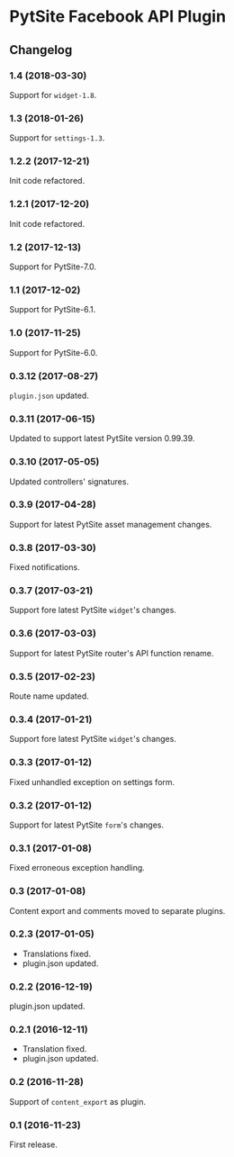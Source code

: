 # PytSite Facebook API Plugin


## Changelog


### 1.4 (2018-03-30)

Support for `widget-1.8`.


### 1.3 (2018-01-26)

Support for `settings-1.3`.


### 1.2.2 (2017-12-21)

Init code refactored.


### 1.2.1 (2017-12-20)

Init code refactored.


### 1.2 (2017-12-13)

Support for PytSite-7.0.


### 1.1 (2017-12-02)

Support for PytSite-6.1.


### 1.0 (2017-11-25)

Support for PytSite-6.0.


### 0.3.12 (2017-08-27)

`plugin.json` updated.


### 0.3.11 (2017-06-15)

Updated to support latest PytSite version 0.99.39.


### 0.3.10 (2017-05-05)

Updated controllers' signatures.


### 0.3.9 (2017-04-28)

Support for latest PytSite asset management changes.


### 0.3.8 (2017-03-30)

Fixed notifications.


### 0.3.7 (2017-03-21)

Support fore latest PytSite `widget`'s changes.


### 0.3.6 (2017-03-03)

Support for latest PytSite router's API function rename.


### 0.3.5 (2017-02-23)

Route name updated.


### 0.3.4 (2017-01-21)

Support fore latest PytSite `widget`'s changes.


### 0.3.3 (2017-01-12)

Fixed unhandled exception on settings form.


### 0.3.2 (2017-01-12)

Support for latest PytSite `form`'s changes.


### 0.3.1 (2017-01-08)

Fixed erroneous exception handling.


### 0.3 (2017-01-08)

Content export and comments moved to separate plugins.


### 0.2.3 (2017-01-05)

- Translations fixed.
- plugin.json updated.


### 0.2.2 (2016-12-19)

plugin.json updated.


### 0.2.1 (2016-12-11)

- Translation fixed.
- plugin.json updated.


### 0.2 (2016-11-28)

Support of `content_export` as plugin.


### 0.1 (2016-11-23)

First release.
